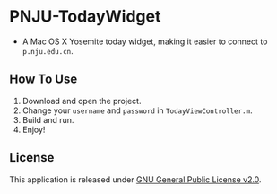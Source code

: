 # PNJU-TodayWidget

+ A Mac OS X Yosemite today widget, making it easier to connect to `p.nju.edu.cn`.

## How To Use

1. Download and open the project.
2. Change your `username` and `password` in `TodayViewController.m`.
3. Build and run.
4. Enjoy!

## License

This application is released under [GNU General Public License v2.0](http://www.gnu.org/licenses/gpl-2.0.html).
